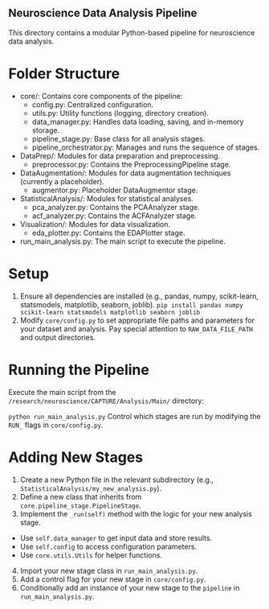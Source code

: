 ## Neuroscience Data Analysis Pipeline
This directory contains a modular Python-based pipeline for neuroscience data analysis.

# Folder Structure
- core/: Contains core components of the pipeline:
    - config.py: Centralized configuration.
    - utils.py: Utility functions (logging, directory creation).
    - data_manager.py: Handles data loading, saving, and in-memory storage.
    - pipeline_stage.py: Base class for all analysis stages.
    - pipeline_orchestrator.py: Manages and runs the sequence of stages.
- DataPrep/: Modules for data preparation and preprocessing.
    - preprocessor.py: Contains the PreprocessingPipeline stage.
- DataAugmentation/: Modules for data augmentation techniques (currently a placeholder).
    - augmentor.py: Placeholder DataAugmentor stage.
- StatisticalAnalysis/: Modules for statistical analyses.
    - pca_analyzer.py: Contains the PCAAnalyzer stage.
    - acf_analyzer.py: Contains the ACFAnalyzer stage.
- Visualization/: Modules for data visualization.
    - eda_plotter.py: Contains the EDAPlotter stage.
- run_main_analysis.py: The main script to execute the pipeline.

# Setup
1. Ensure all dependencies are installed (e.g., pandas, numpy, scikit-learn, statsmodels, matplotlib, seaborn, joblib).
    ```pip install pandas numpy scikit-learn statsmodels matplotlib seaborn joblib```
2. Modify ```core/config.py``` to set appropriate file paths and parameters for your dataset and analysis. Pay special attention to ```RAW_DATA_FILE_PATH``` and output directories.

# Running the Pipeline
Execute the main script from the ```/research/neuroscience/CAPTURE/Analysis/Main/``` directory:

```python run_main_analysis.py```
Control which stages are run by modifying the ```RUN_``` flags in ```core/config.py```.

# Adding New Stages
1. Create a new Python file in the relevant subdirectory (e.g., ```StatisticalAnalysis/my_new_analysis.py```).
2. Define a new class that inherits from ```core.pipeline_stage.PipelineStage```.
3. Implement the ```_run(self)``` method with the logic for your new analysis stage.
- Use ```self.data_manager``` to get input data and store results.
- Use ```self.config``` to access configuration parameters.
- Use ```core.utils.Utils``` for helper functions.
4. Import your new stage class in ```run_main_analysis.py```.
5. Add a control flag for your new stage in ```core/config.py```.
6. Conditionally add an instance of your new stage to the ```pipeline``` in ```run_main_analysis.py```.